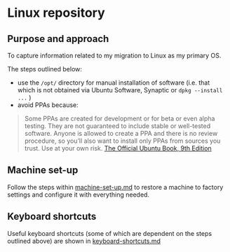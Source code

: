 # Linux repository

## Purpose and approach

To capture information related to my migration to Linux as my primary OS.

The steps outlined below: 
* use the `/opt/` directory for manual installation of software (i.e. that which is not obtained via Ubuntu Software, Synaptic or `dpkg --install ...` )
* avoid PPAs because:

> Some PPAs are created for development or for beta or even alpha testing. They are not guaranteed to include stable or well-tested software. Anyone is allowed to create a PPA and there is no review procedure, so you’ll also want to install only PPAs from sources you trust. Use at your own risk. [The Official Ubuntu Book, 9th Edition](https://www.safaribooksonline.com/library/view/the-official-ubuntu/9780134512501/ch06.html)

## Machine set-up

Follow the steps within [machine-set-up.md](machine-set-up.md) to restore a machine to factory settings and configure it with everything needed.
    
## Keyboard shortcuts

Useful keyboard shortcuts (some of which are dependent on the steps outlined above) are shown in [keyboard-shortcuts.md](keyboard-shortcuts.md)



